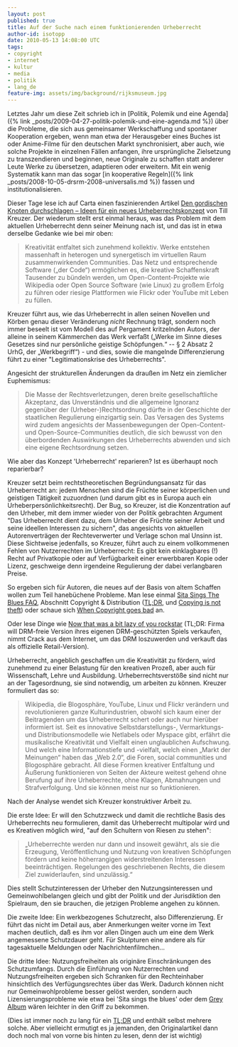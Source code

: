 ```yaml
---
layout: post
published: true
title: Auf der Suche nach einem funktionierenden Urheberrecht
author-id: isotopp
date: 2010-05-13 14:08:00 UTC
tags:
- copyright
- internet
- kultur
- media
- politik
- lang_de
feature-img: assets/img/background/rijksmuseum.jpg
---
```

Letztes Jahr um diese Zeit schrieb ich in 
[Politik, Polemik und eine Agenda]({% link _posts/2009-04-27-politik-polemik-und-eine-agenda.md %})
über die Probleme, die sich aus gemeinsamer Werkschaffung und spontaner
Kooperation ergeben, wenn man etwa der Herausgeber eines Buches ist oder
Anime-Filme für den deutschen Markt synchronisiert, aber auch, wie solche
Projekte in einzelnen Fällen anfangen, ihre ursprüngliche Zielsetzung zu
transzendieren und beginnen, neue Originale zu schaffen statt anderer Leute
Werke zu übersetzen, adaptieren oder erweitern. Mit ein wenig Systematik
kann man das sogar
[in kooperative Regeln]({% link _posts/2008-10-05-drsrm-2008-universalis.md %})
fassen und institutionalisieren.

Dieser Tage lese ich auf Carta einen faszinierenden Artikel 
[Den gordischen Knoten durchschlagen – Ideen für ein neues Urheberrechtskonzept](http://carta.info/26165/den-gordischen-knoten-durchschlagen-ideen-fuer-ein-neues-urheberrechtskonzept/)
von Till Kreuzer. Der wiederum stellt erst einmal heraus, was das Problem
mit dem aktuellen Urheberrecht denn seiner Meinung nach ist, und das ist in
etwa derselbe Gedanke wie bei mir oben:

> Kreativität entfaltet sich zunehmend kollektiv. Werke entstehen massenhaft
> in heterogen und synergetisch im virtuellen Raum zusammenwirkenden
> Communities. Das Netz und entsprechende Software („der Code“) ermöglichen
> es, die kreative Schaffenskraft Tausender zu bündeln werden, um
> Open-Content-Projekte wie Wikipedia oder Open Source Software (wie Linux)
> zu großem Erfolg zu führen oder riesige Plattformen wie Flickr oder
> YouTube mit Leben zu füllen.

Kreuzer führt aus, wie das Urheberrecht in allen seinen Novellen und Körben
genau dieser Veränderung _nicht_ Rechnung trägt, sondern noch immer beseelt
ist vom Modell des auf Pergament kritzelnden Autors, der alleine in seinem
Kämmerchen das Werk verfaßt („Werke im Sinne dieses Gesetzes sind nur
persönliche geistige Schöpfungen.“ -- § 2 Absatz 2 UrhG, der „Werkbegriff“) -
und dies, sowie die mangelnde Differenzierung führt zu einer
"Legitimationskrise des Urheberrechts".

Angesicht der strukturellen Änderungen da draußen im Netz ein ziemlicher
Euphemismus:

> Die Masse der Rechtsverletzungen, deren breite gesellschaftliche
> Akzeptanz, das Unverständnis und die allgemeine Ignoranz gegenüber der
> (Urheber-)Rechtsordnung dürfte in der Geschichte der staatlichen
> Regulierung einzigartig sein. Das Versagen des Systems wird zudem
> angesichts der Massenbewegungen der Open-Content- und
> Open-Source-Communities deutlich, die sich bewusst von den überbordenden
> Auswirkungen des Urheberrechts abwenden und sich eine eigene Rechtsordnung
> setzen.

Wie aber das Konzept 'Urheberrecht' reparieren? Ist es überhaupt noch
reparierbar?

Kreuzer setzt beim rechtstheoretischen Begründungsansatz für das
Urheberrecht an: jedem Menschen sind die Früchte seiner körperlichen und
geistigen Tätigkeit zuzuordnen (und darum gibt es in Europa auch ein
Urheberpersönlichkeitsrecht). Der Bug, so Kreuzer, ist die Konzentration auf
den Urheber, mit dem immer wieder von der Politik gebrachten Argument "Das
Urheberrecht dient dazu, dem Urheber die Früchte seiner Arbeit und seine
ideellen Interessen zu sichern", das angesichts von aktuellen
Autorenverträgen der Rechteverwerter und Verlage schon mal Unsinn ist. Diese
Sichtweise jedenfalls, so Kreuzer, führt auch zu einem vollkommenen Fehlen
von Nutzerrechten im Urheberrecht: Es gibt kein einklagbares (!) Recht auf
Privatkopie oder auf Verfügbarkeit einer erwerbbaren Kopie oder Lizenz,
geschweige denn irgendeine Regulierung der dabei verlangbaren Preise.

So ergeben sich für Autoren, die neues auf der Basis von altem Schaffen
wollen zum Teil hanebüchene Probleme. Man lese einmal
[Sita Sings The Blues FAQ](http://www.sitasingstheblues.com/faq.html),
Abschnitt Copyright & Distribution 
([TL;DR](http://en.wikipedia.org/wiki/Sita_Sings_The_Blues#Copyright_problems),
und
[Copying is not theft](https://www.youtube.com/watch?time_continue=3&v=IeTybKL1pM4))
oder schaue sich
[When Copyright goes bad](http://www.youtube.com/watch?v=l_C77d7KBHk)
an.

Oder lese Dinge wie
[Now that was a bit lazy of you rockstar](http://forums.steampowered.com/forums/showthread.php?t=1263556) (TL;DR:
Firma will DRM-freie Version ihres eigenen DRM-geschützten Spiels verkaufen,
nimmt Crack aus dem Internet, um das DRM loszuwerden und verkauft das als
offizielle Retail-Version).

Urheberrecht, angeblich geschaffen um die Kreativität zu fördern, wird
zunehmend zu einer Belastung für den kreativen Prozeß, aber auch für
Wissenschaft, Lehre und Ausbildung. Urheberrechtsverstöße sind nicht nur an
der Tagesordnung, sie sind notwendig, um arbeiten zu können. Kreuzer
formuliert das so:

> Wikipedia, die Blogosphäre, YouTube, Linux und Flickr verändern und
> revolutionieren ganze Kulturindustrien, obwohl sich kaum einer der
> Beitragenden um das Urheberrecht schert oder auch nur hierüber informiert
> ist. Seit es innovative Selbstdarstellungs-, Vermarktungs- und
> Distributionsmodelle wie Netlabels oder Myspace gibt, erfährt die
> musikalische Kreativität und Vielfalt einen unglaublichen Aufschwung. Und
> welch eine Informationstiefe und -vielfalt, welch einen „Markt der
> Meinungen“ haben das „Web 2.0“, die Foren, social communities und
> Blogosphäre gebracht. All diese Formen kreativer Entfaltung und Äußerung
> funktionieren von Seiten der Akteure weitest gehend ohne Berufung auf ihre
> Urheberrechte, ohne Klagen, Abmahnungen und Strafverfolgung. Und sie
> können meist nur so funktionieren.

Nach der Analyse wendet sich Kreuzer konstruktiver Arbeit zu.

Die erste Idee: Er will den Schutzzweck und damit die rechtliche Basis des
Urheberrechts neu formulieren, damit das Urheberrecht multipolar wird und es
Kreativen möglich wird, "auf den Schultern von Riesen zu stehen":

> „Urheberrechte werden nur dann und insoweit gewährt, als sie die
> Erzeugung, Veröffentlichung und Nutzung von kreativen Schöpfungen fördern
> und keine höherrangigen widerstreitenden Interessen beeinträchtigen.
> Regelungen des geschriebenen Rechts, die diesem Ziel zuwiderlaufen, sind
> unzulässig.“

Dies stellt Schutzinteressen der Urheber den Nutzungsinteressen und
Gemeinwohlbelangen gleich und gibt der Politik und der Jurisdiktion den
Spielraum, den sie brauchen, die jetzigen Probleme angehen zu können.

Die zweite Idee: Ein werkbezogenes Schutzrecht, also Differenzierung. Er
führt das nicht im Detail aus, aber Anmerkungen weiter vorne im Text machen
deutlich, daß es ihm vor allen Dingen auch um eine dem Werk angemessene
Schutzdauer geht. Für Skulpturen eine andere als für tagesaktuelle Meldungen
oder Nachrichtenfilmchen...

Die dritte Idee: Nutzungsfreiheiten als originäre Einschränkungen des
Schutzumfangs. Durch die Einführung von Nutzerrechten und Nutzungsfreiheiten
ergeben sich Schranken für den Rechteinhaber hinsichtlich des
Verfügungsrechtes über das Werk. Dadurch können nicht nur Gemeinwohlprobleme
besser gelöst werden, sondern auch Lizensierungsprobleme wie etwa bei 'Sita
sings the blues' oder dem
[Grey Album](http://en.wikipedia.org/wiki/Grey_Album) wären leichter in den
Griff zu bekommen.

(Dies ist immer noch zu lang für ein 
[TL;DR](http://www.urbandictionary.com/define.php?term=Too+long+didn%27t+read)
und enthält selbst mehrere solche. Aber vielleicht ermutigt es ja jemanden,
den Originalartikel dann doch noch mal von vorne bis hinten zu lesen, denn
der ist wichtig)
